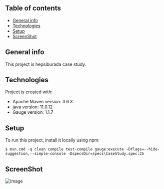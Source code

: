 ## Table of contents
* [General info](#general-info)
* [Technologies](#technologies)
* [Setup](#setup)
* [ScreenShot](#screen)

## General info
This project is hepsiburada case study.

## Technologies
Project is created with:
* Apache Maven version: 3.6.3
* java version: 11.0.12
* Gauge version: 1.1.7

## Setup
To run this project, install it locally using npm:

```
$ mvn.cmd -q clean compile test-compile gauge:execute -Dflags=--hide-suggestion,--simple-console -DspecsDir=specs\CaseStudy.spec:25
```

## ScreenShot


![image](https://user-images.githubusercontent.com/11458835/131298198-cfb05f9f-e01f-4dbf-bab0-83ff7ebea90f.png)





